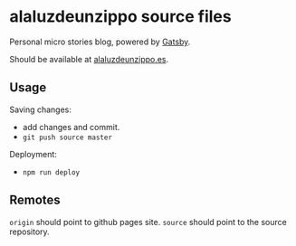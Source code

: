 # alaluzdeunzippo source files

Personal micro stories blog, powered by [Gatsby](https://github.com/gatsbyjs/gatsby).

Should be available at [alaluzdeunzippo.es](https://alaluzdeunzippo.es).

## Usage

Saving changes:
- add changes and commit.
- `git push source master`

Deployment:
- `npm run deploy`

## Remotes

`origin` should point to github pages site.
`source` should point to the source repository.
